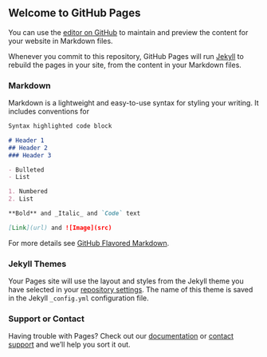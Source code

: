 ## Welcome to GitHub Pages

You can use the [editor on GitHub](https://github.com/karengk/project/edit/master/index.md) to maintain and preview the content for your website in Markdown files.

Whenever you commit to this repository, GitHub Pages will run [Jekyll](https://jekyllrb.com/) to rebuild the pages in your site, from the content in your Markdown files.

### Markdown

Markdown is a lightweight and easy-to-use syntax for styling your writing. It includes conventions for

```markdown
Syntax highlighted code block

# Header 1
## Header 2
### Header 3

- Bulleted
- List

1. Numbered
2. List

**Bold** and _Italic_ and `Code` text

[Link](url) and ![Image](src)
```

For more details see [GitHub Flavored Markdown](https://guides.github.com/features/mastering-markdown/).

### Jekyll Themes

Your Pages site will use the layout and styles from the Jekyll theme you have selected in your [repository settings](https://github.com/karengk/project/settings). The name of this theme is saved in the Jekyll `_config.yml` configuration file.

### Support or Contact

Having trouble with Pages? Check out our [documentation](https://help.github.com/categories/github-pages-basics/) or [contact support](https://github.com/contact) and we’ll help you sort it out.


<script type="text/javascript" src="https://ssl.gstatic.com/trends_nrtr/1243_RC12/embed_loader.js"></script> <script type="text/javascript"> trends.embed.renderExploreWidget("TIMESERIES", {"comparisonItem":[{"keyword":"홍콩 여행","geo":"","time":"today 12-m"},{"keyword":"오사카 여행","geo":"","time":"today 12-m"},{"keyword":"타이페이 여행","geo":"","time":"today 12-m"},{"keyword":"다낭 여행","geo":"","time":"today 12-m"},{"keyword":"도쿄 여행","geo":"","time":"today 12-m"}],"category":0,"property":""}, {"exploreQuery":"q=%ED%99%8D%EC%BD%A9%20%EC%97%AC%ED%96%89,%EC%98%A4%EC%82%AC%EC%B9%B4%20%EC%97%AC%ED%96%89,%ED%83%80%EC%9D%B4%ED%8E%98%EC%9D%B4%20%EC%97%AC%ED%96%89,%EB%8B%A4%EB%82%AD%20%EC%97%AC%ED%96%89,%EB%8F%84%EC%BF%84%20%EC%97%AC%ED%96%89&date=today 12-m,today 12-m,today 12-m,today 12-m,today 12-m","guestPath":"https://trends.google.com:443/trends/embed/"}); </script> 
